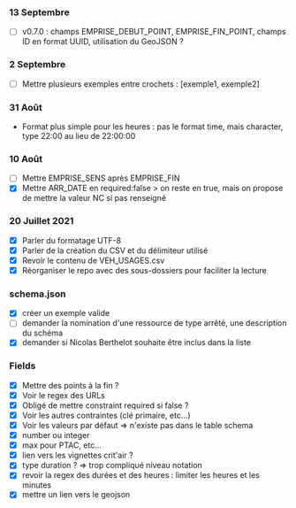 ### 13 Septembre
- [ ] v0.7.0 : champs EMPRISE_DEBUT_POINT, EMPRISE_FIN_POINT, champs ID en format UUID, utilisation du GeoJSON ?

### 2 Septembre
- [ ] Mettre plusieurs exemples entre crochets : [exemple1, exemple2]

### 31 Août
- Format plus simple pour les heures : pas le format time, mais character, type 22:00 au lieu de 22:00:00

### 10 Août
- [ ] Mettre EMPRISE_SENS après EMPRISE_FIN
- [x] Mettre ARR_DATE en required:false > on reste en true, mais on propose de mettre la valeur NC si pas renseigné

### 20 Juillet 2021
- [x] Parler du formatage UTF-8
- [x] Parler de la création du CSV et du délimiteur utilisé
- [x] Revoir le contenu de VEH_USAGES.csv
- [x] Réorganiser le repo avec des sous-dossiers pour faciliter la lecture

### schema.json
- [x] créer un exemple valide
- [ ] demander la nomination d'une ressource de type arrêté, une description du schéma
- [x] demander si Nicolas Berthelot souhaite être inclus dans la liste

### Fields
- [x] Mettre des points à la fin ?
- [x] Voir le regex des URLs
- [x] Obligé de mettre constraint required si false ?
- [x] Voir les autres contraintes (clé primaire, etc...)
- [x] Voir les valeurs par défaut => n'existe pas dans le table schema
- [x] number ou integer
- [x] max pour PTAC, etc...
- [x] lien vers les vignettes crit'air ?
- [x] type duration ? => trop compliqué niveau notation
- [x] revoir la regex des durées et des heures : limiter les heures et les minutes
- [x] mettre un lien vers le geojson
